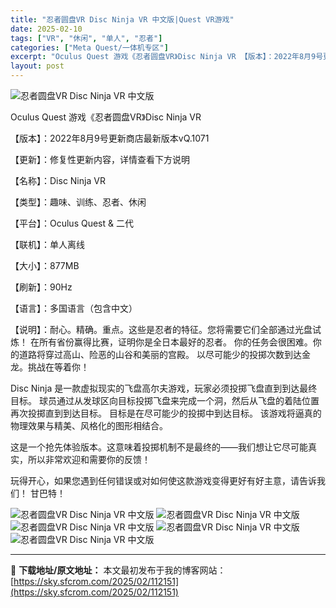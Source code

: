 ```yaml
---
title: "忍者圆盘VR Disc Ninja VR 中文版|Quest VR游戏"
date: 2025-02-10
tags: ["VR", "休闲", "单人", "忍者"]
categories: ["Meta Quest/一体机专区"]
excerpt: "Oculus Quest 游戏《忍者圆盘VR》Disc Ninja VR 【版本】：2022年8月9号更新商店最新版本vQ.1071 【更新】：修复性更新内容，详情查看下方说明 【名称】：Disc Ninja VR 【类型】：趣味、训练、忍者、休闲 【平台】：Oculus Quest &amp; 二&hellip;"
layout: post
---
```


<img title="header20220809.webp" src="https://sky.sfcrom.com/wp-content/uploads/2025/02/20250210_67aa13a324b5a.webp" alt="忍者圆盘VR Disc Ninja VR 中文版" />

Oculus Quest 游戏《忍者圆盘VR》Disc Ninja VR

【版本】：2022年8月9号更新商店最新版本vQ.1071

【更新】：修复性更新内容，详情查看下方说明

【名称】：Disc Ninja VR

【类型】：趣味、训练、忍者、休闲

【平台】：Oculus Quest &amp; 二代

【联机】：单人离线

【大小】：877MB

【刷新】：90Hz

【语言】：多国语言（包含中文）

【说明】：耐心。精确。重点。这些是忍者的特征。您将需要它们全部通过光盘试炼！
在所有省份赢得比赛，证明你是全日本最好的忍者。
你的任务会很困难。你的道路将穿过高山、险恶的山谷和美丽的宫殿。
以尽可能少的投掷次数到达金龙。挑战在等着你！

Disc Ninja 是一款虚拟现实的飞盘高尔夫游戏，玩家必须投掷飞盘直到到达最终目标。
球员通过从发球区向目标投掷飞盘来完成一个洞，然后从飞盘的着陆位置再次投掷直到到达目标。
目标是在尽可能少的投掷中到达目标。
该游戏将逼真的物理效果与精美、风格化的图形相结合。

这是一个抢先体验版本。这意味着投掷机制不是最终的——我们想让它尽可能真实，所以非常欢迎和需要你的反馈！

玩得开心，如果您遇到任何错误或对如何使这款游戏变得更好有好主意，请告诉我们！
甘巴特！

<img title="ss_7b2411deebe4341c00af16d74c79ab7251b0b962.1920x1080-800x450.webp" src="https://sky.sfcrom.com/wp-content/uploads/2025/02/20250210_67aa13a51da46.webp" alt="忍者圆盘VR Disc Ninja VR 中文版" />
<img title="ss_9b3b0c001aaf87ab2c81d220a127ac94146e583a.1920x1080-800x450.webp" src="https://sky.sfcrom.com/wp-content/uploads/2025/02/20250210_67aa13a7ad7f7.webp" alt="忍者圆盘VR Disc Ninja VR 中文版" />
<img title="ss_01655ab334053aff82439808d687c195788b7fad.1920x1080-800x450.webp" src="https://sky.sfcrom.com/wp-content/uploads/2025/02/20250210_67aa13a9f23f0.webp" alt="忍者圆盘VR Disc Ninja VR 中文版" />
<img title="ss_185693d707a981b70d3fc878ba1ef8d50c20f196.1920x1080-800x450.webp" src="https://sky.sfcrom.com/wp-content/uploads/2025/02/20250210_67aa13ac94d55.webp" alt="忍者圆盘VR Disc Ninja VR 中文版" />
<img title="ss_cb712673fccb24bfbe05d0657de2ca5512531fbd.1920x1080-800x450.webp" src="https://sky.sfcrom.com/wp-content/uploads/2025/02/20250210_67aa13afeba8d.webp" alt="忍者圆盘VR Disc Ninja VR 中文版" />

---
📖 **下载地址/原文地址：** 本文最初发布于我的博客网站：[https://sky.sfcrom.com/2025/02/112151](https://sky.sfcrom.com/2025/02/112151)
